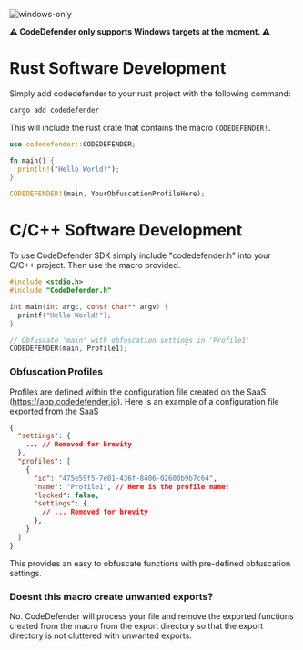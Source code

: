 ![windows-only](https://img.shields.io/badge/platform-windows-blue)

**⚠️ CodeDefender only supports Windows targets at the moment. ⚠️**

# Rust Software Development

Simply add codedefender to your rust project with the following command:

```sh
cargo add codedefender
```

This will include the rust crate that contains the macro `CODEDEFENDER!`.

```rust
use codedefender::CODEDEFENDER;

fn main() {
  println!("Hello World!");
}

CODEDEFENDER!(main, YourObfuscationProfileHere);
```

# C/C++ Software Development

To use CodeDefender SDK simply include "codedefender.h" into your C/C++ project. Then use the macro provided. 

```c
#include <stdio.h>
#include "CodeDefender.h"

int main(int argc, const char** argv) {
  printf("Hello World!");
}

// Obfuscate 'main' with obfuscation settings in 'Profile1'
CODEDEFENDER(main, Profile1);
```

### Obfuscation Profiles

Profiles are defined within the configuration file created on the SaaS (https://app.codedefender.io). Here is an example of a configuration file exported from the SaaS

```json
{
  "settings": {
    ... // Removed for brevity
  },
  "profiles": [
    {
      "id": "475e59f5-7e01-436f-8406-02600b9b7c64",
      "name": "Profile1", // Here is the profile name!
      "locked": false,
      "settings": {
        // ... Removed for brevity
      },
    }
  ]
}
```

This provides an easy to obfuscate functions with pre-defined obfuscation settings.

### Doesnt this macro create unwanted exports?

No. CodeDefender will process your file and remove the exported functions created from the macro from the export directory so that the export directory is not cluttered with unwanted exports.